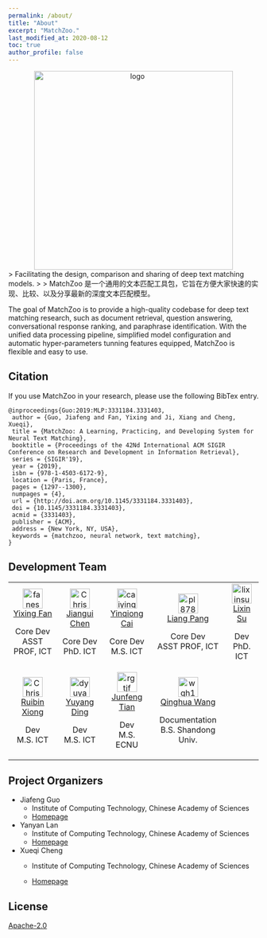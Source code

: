 ```yaml
---
permalink: /about/
title: "About"
excerpt: "MatchZoo."
last_modified_at: 2020-08-12
toc: true
author_profile: false
---
```


<div align='center'>
<img src="https://github.com/NTMC-Community/MatchZoo-py/blob/master/artworks/matchzoo-logo.png?raw=true" width = "400"  alt="logo" align="center" />
</div>
> Facilitating the design, comparison and sharing of deep text matching models.
>
> MatchZoo 是一个通用的文本匹配工具包，它旨在方便大家快速的实现、比较、以及分享最新的深度文本匹配模型。

The goal of MatchZoo is to provide a high-quality codebase for deep text matching research, such as document retrieval, question answering, conversational response ranking, and paraphrase identification. With the unified data processing pipeline, simplified model configuration and automatic hyper-parameters tunning features equipped, MatchZoo is flexible and easy to use.

## Citation

If you use MatchZoo in your research, please use the following BibTex entry.

  ```
  @inproceedings{Guo:2019:MLP:3331184.3331403,
   author = {Guo, Jiafeng and Fan, Yixing and Ji, Xiang and Cheng, Xueqi},
   title = {MatchZoo: A Learning, Practicing, and Developing System for Neural Text Matching},
   booktitle = {Proceedings of the 42Nd International ACM SIGIR Conference on Research and Development in Information Retrieval},
   series = {SIGIR'19},
   year = {2019},
   isbn = {978-1-4503-6172-9},
   location = {Paris, France},
   pages = {1297--1300},
   numpages = {4},
   url = {http://doi.acm.org/10.1145/3331184.3331403},
   doi = {10.1145/3331184.3331403},
   acmid = {3331403},
   publisher = {ACM},
   address = {New York, NY, USA},
   keywords = {matchzoo, neural network, text matching},
  } 
  ```


## Development Team

<table border="0">
  <tbody>
    <tr align="center">
      <td>
         <a href="https://github.com/faneshion"><img width="40" height="40" src="https://github.com/faneshion.png?s=40" alt="faneshion"></a><br>
         <a href="http://www.bigdatalab.ac.cn/~fanyixing/">Yixing Fan</a> 
        <p>Core Dev<br>
        ASST PROF, ICT</p>
      </td>
      <td>
         <a href="https://github.com/Chriskuei"><img width="40" height="40" src="https://github.com/Chriskuei.png?s=40" alt="Chriskuei"></a><br>
         <a href="https://github.com/Chriskuei">Jiangui Chen</a> 
        <p>Core Dev<br> PhD. ICT</p>
      </td>
      <td>
         <a href="https://github.com/caiyinqiong"><img width="40" height="40" src="https://github.com/caiyinqiong.png?s=36" alt="caiyinqiong"></a><br>
         <a href="https://github.com/caiyinqiong">Yinqiong Cai</a>
         <p>Core Dev<br> M.S. ICT</p>
      </td>
      <td>
         <a href="https://github.com/pl8787"><img width="40" height="40" src="https://github.com/pl8787.png?s=40" alt="pl8787"></a><br>
         <a href="https://github.com/pl8787">Liang Pang</a> 
        <p>Core Dev<br>
        ASST PROF, ICT</p>
      </td>
      <td>
         <a href="https://github.com/lixinsu"><img width="40" height="40" src="https://github.com/lixinsu.png?s=40" alt="lixinsu"></a><br>
         <a href="https://github.com/lixinsu">Lixin Su</a>
        <p>Dev<br>
        PhD. ICT</p>
      </td>
    </tr>
    <tr align="center">
      <td>
         <a href="https://github.com/ChrisRBXiong"><img width="40" height="40" src="https://github.com/ChrisRBXiong.png?s=40" alt="ChrisRBXiong"></a><br>
         <a href="https://github.com/ChrisRBXiong">Ruibin Xiong</a> 
        <p>Dev<br>
        M.S. ICT</p>
      </td>
      <td>
         <a href="https://github.com/dyuyang"><img width="40" height="40" src="https://github.com/dyuyang.png?s=40" alt="dyuyang"></a><br>
         <a href="https://github.com/dyuyang">Yuyang Ding</a> 
        <p>Dev<br>
        M.S. ICT</p>
      </td>
      <td>
         <a href="https://github.com/rgtjf"><img width="40" height="40" src="https://github.com/rgtjf.png?s=36" alt="rgtjf"></a><br>
         <a href="https://github.com/rgtjf">Junfeng Tian</a> 
        <p>Dev<br>
        M.S. ECNU</p>
      </td>
      <td>
         <a href="https://github.com/wqh17101"><img width="40" height="40" src="https://github.com/wqh17101.png?s=40" alt="wqh17101"></a><br>
         <a href="https://github.com/wqh17101">Qinghua Wang</a> 
        <p>Documentation<br>
        B.S. Shandong Univ.</p>
      </td>
    </tr>
  </tbody>
</table>

## Project Organizers

- Jiafeng Guo
  * Institute of Computing Technology, Chinese Academy of Sciences
  * [Homepage](http://www.bigdatalab.ac.cn/~gjf/)
- Yanyan Lan
  * Institute of Computing Technology, Chinese Academy of Sciences
  * [Homepage](http://www.bigdatalab.ac.cn/~lanyanyan/)
- Xueqi Cheng
  * Institute of Computing Technology, Chinese Academy of Sciences
  
  * [Homepage](http://www.bigdatalab.ac.cn/~cxq/)
  
    

## License

[Apache-2.0](https://opensource.org/licenses/Apache-2.0)